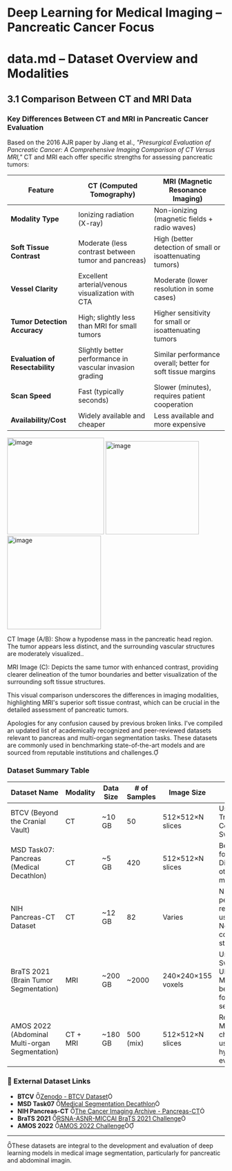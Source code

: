 
# Deep Learning for Medical Imaging – Pancreatic Cancer Focus




# data.md – Dataset Overview and Modalities


## 3.1 Comparison Between CT and MRI Data

### Key Differences Between CT and MRI in Pancreatic Cancer Evaluation

Based on the 2016 AJR paper by Jiang et al., *"Presurgical Evaluation of Pancreatic Cancer: A Comprehensive Imaging Comparison of CT Versus MRI,"* CT and MRI each offer specific strengths for assessing pancreatic tumors:

| Feature                      | CT (Computed Tomography)                                        | MRI (Magnetic Resonance Imaging)                             |
|-----------------------------|------------------------------------------------------------------|--------------------------------------------------------------|
| **Modality Type**           | Ionizing radiation (X-ray)                                     | Non-ionizing (magnetic fields + radio waves)                |
| **Soft Tissue Contrast**    | Moderate (less contrast between tumor and pancreas)            | High (better detection of small or isoattenuating tumors)   |
| **Vessel Clarity**          | Excellent arterial/venous visualization with CTA               | Moderate (lower resolution in some cases)                   |
| **Tumor Detection Accuracy**| High; slightly less than MRI for small tumors                  | Higher sensitivity for small or isoattenuating tumors        |
| **Evaluation of Resectability** | Slightly better performance in vascular invasion grading     | Similar performance overall; better for soft tissue margins |
| **Scan Speed**              | Fast (typically seconds)                                       | Slower (minutes), requires patient cooperation              |
| **Availability/Cost**       | Widely available and cheaper                                   | Less available and more expensive                           |

<img width="224" alt="image" src="https://github.com/user-attachments/assets/7004e2d0-d4d7-4693-afdf-775f0a5d81f0" />

<img width="216" alt="image" src="https://github.com/user-attachments/assets/f3fd3be7-431a-4305-9e7b-1637fd174aa5" />

<img width="217" alt="image" src="https://github.com/user-attachments/assets/ae5129f8-3910-41f4-a564-15a7dd28e2e0" />

CT Image (A/B): Show a hypodense mass in the pancreatic head region. The tumor appears less distinct, and the surrounding vascular structures are moderately visualized..

MRI Image (C): Depicts the same tumor with enhanced contrast, providing clearer delineation of the tumor boundaries and better visualization of the surrounding soft tissue structures.


This visual comparison underscores the differences in imaging modalities, highlighting MRI's superior soft tissue contrast, which can be crucial in the detailed assessment of pancreatic tumors.


Apologies for any confusion caused by previous broken links. I've compiled an updated list of academically recognized and peer-reviewed datasets relevant to pancreas and multi-organ segmentation tasks. These datasets are commonly used in benchmarking state-of-the-art models and are sourced from reputable institutions and challenges.



###  Dataset Summary Table
| Dataset Name                                | Modality | Data Size | # of Samples | Image Size         | Notes                                                                  |
|---------------------------------------------|----------|-----------|--------------|--------------------|------------------------------------------------------------------------|
| BTCV (Beyond the Cranial Vault)             | CT       | ~10 GB    | 50           | 512×512×N slices   | Used in TransUNet, CoTr, UNETR, Swin-Unet                              |
| MSD Task07: Pancreas (Medical Decathlon)    | CT       | ~5 GB     | 420          | 512×512×N slices   | Benchmark for nnU-Net, DiNTS, and other top models                     |
| NIH Pancreas-CT Dataset                     | CT       | ~12 GB    | 82           | Varies             | NIH-based, peer-reviewed, used in nnU-Net comparison studies           |
| BraTS 2021 (Brain Tumor Segmentation)       | MRI      | ~200 GB   | ~2000        | 240×240×155 voxels | Used in Swin-UNETR, MedT — benchmark for MRI segmentation              |
| AMOS 2022 (Abdominal Multi-organ Segmentation) | CT + MRI | ~180 GB   | 500 (mix)     | 512×512×N slices   | Recent MICCAI challenge used in hybrid model evaluation                |


### 🔗 External Dataset Links

- **BTCV** [Zenodo - BTCV Dataset](https://zenodo.org/record/116936)
- **MSD Task07** [Medical Segmentation Decathlon](http://medicaldecathlon.com)
- **NIH Pancreas-CT** [The Cancer Imaging Archive - Pancreas-CT](https://www.cancerimagingarchive.net/collection/pancreas-ct)
- **BraTS 2021** [RSNA-ASNR-MICCAI BraTS 2021 Challenge](https://www.med.upenn.edu/cbica/brats2021)
- **AMOS 2022** [AMOS 2022 Challenge](https://amos22.grand-challenge.org)

---
These datasets are integral to the development and evaluation of deep learning models in medical image segmentation, particularly for pancreatic and abdominal imagin.

